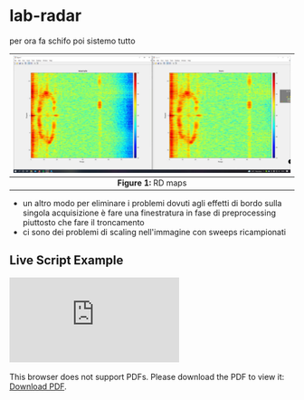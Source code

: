 # lab-radar

per ora fa schifo poi sistemo tutto

<div align="center">
  
| ![](https://github.com/mandugo/lab-radar/blob/7ce2d79bc4291c390a4e810246698be8a77a9bb1/rdtest.jpg) |
|:-------------------------:|
|**Figure 1:** RD maps|

</div>

- un altro modo per eliminare i problemi dovuti agli effetti di bordo sulla singola acquisizione è fare una finestratura in fase di preprocessing piuttosto che fare il troncamento
- ci sono dei problemi di scaling nell'immagine con sweeps ricampionati

## Live Script Example

<object data="https://github.com/mandugo/lab-radar/blob/809b7aea07cd16cd67de90acebbd0517cd1c7a7c/test.pdf" type="application/pdf" width="700px" height="700px">
    <embed src="https://github.com/mandugo/lab-radar/blob/809b7aea07cd16cd67de90acebbd0517cd1c7a7c/test.pdf">
        <p>This browser does not support PDFs. Please download the PDF to view it: <a href="https://github.com/mandugo/lab-radar/blob/809b7aea07cd16cd67de90acebbd0517cd1c7a7c/test.pdf">Download PDF</a>.</p>
    </embed>
</object>
